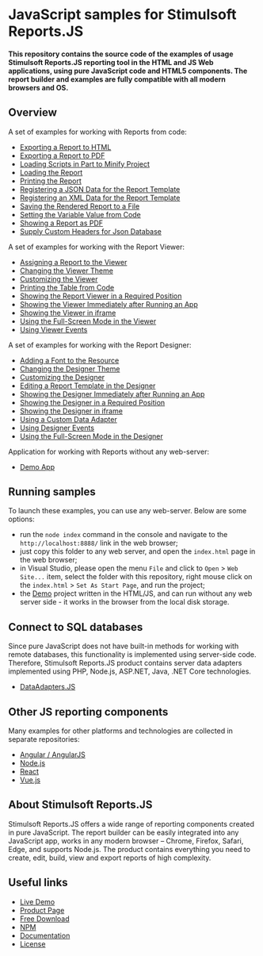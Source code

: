 # JavaScript samples for Stimulsoft Reports.JS

#### This repository contains the source code of the examples of usage Stimulsoft Reports.JS reporting tool in the HTML and JS Web applications, using pure JavaScript code and HTML5 components. The report builder and examples are fully compatible with all modern browsers and OS.

## Overview
A set of examples for working with Reports from code:
* [Exporting a Report to HTML](https://github.com/stimulsoft/Samples-Reports.JS-for-HTML/blob/main/Working%20with%20Report/Exporting%20a%20Report%20to%20HTML.html)
* [Exporting a Report to PDF](https://github.com/stimulsoft/Samples-Reports.JS-for-HTML/blob/main/Working%20with%20Report/Exporting%20a%20Report%20to%20PDF.html)
* [Loading Scripts in Part to Minify Project](https://github.com/stimulsoft/Samples-Reports.JS-for-HTML/blob/main/Working%20with%20Report/Loading%20Scripts%20in%20Part%20to%20Minify%20Project.html)
* [Loading the Report](https://github.com/stimulsoft/Samples-Reports.JS-for-HTML/blob/main/Working%20with%20Report/Loading%20the%20Report.html)
* [Printing the Report](https://github.com/stimulsoft/Samples-Reports.JS-for-HTML/blob/main/Working%20with%20Report/Printing%20the%20Report.html)
* [Registering a JSON Data for the Report Template](https://github.com/stimulsoft/Samples-Reports.JS-for-HTML/blob/main/Working%20with%20Report/Registering%20a%20JSON%20Data%20for%20the%20Report%20Template.html)
* [Registering an XML Data for the Report Template](https://github.com/stimulsoft/Samples-Reports.JS-for-HTML/blob/main/Working%20with%20Report/Registering%20an%20XML%20Data%20for%20the%20Report%20Template.html)
* [Saving the Rendered Report to a File](https://github.com/stimulsoft/Samples-Reports.JS-for-HTML/blob/main/Working%20with%20Report/Saving%20the%20Rendered%20Report%20to%20a%20File.html)
* [Setting the Variable Value from Code](https://github.com/stimulsoft/Samples-Reports.JS-for-HTML/blob/main/Working%20with%20Report/Setting%20the%20Variable%20Value%20from%20Code.html)
* [Showing a Report as PDF](https://github.com/stimulsoft/Samples-Reports.JS-for-HTML/blob/main/Working%20with%20Report/Showing%20a%20Report%20as%20PDF.html)
* [Supply Custom Headers for Json Database](https://github.com/stimulsoft/Samples-Reports.JS-for-HTML/blob/main/Working%20with%20Report/Supply%20Custom%20Headers%20for%20Json%20Database.html)
  
A set of examples for working with the Report Viewer:
* [Assigning a Report to the Viewer](https://github.com/stimulsoft/Samples-Reports.JS-for-HTML/blob/main/Working%20with%20Viewer/Assigning%20a%20Report%20to%20the%20Viewer.html)
* [Changing the Viewer Theme](https://github.com/stimulsoft/Samples-Reports.JS-for-HTML/blob/main/Working%20with%20Viewer/Changing%20the%20Viewer%20Theme.html)
* [Customizing the Viewer](https://github.com/stimulsoft/Samples-Reports.JS-for-HTML/blob/main/Working%20with%20Viewer/Customizing%20the%20Viewer.html)
* [Printing the Table from Code](https://github.com/stimulsoft/Samples-Reports.JS-for-HTML/blob/main/Working%20with%20Viewer/Printing%20the%20Table%20from%20Code.html)
* [Showing the Report Viewer in a Required Position](https://github.com/stimulsoft/Samples-Reports.JS-for-HTML/blob/main/Working%20with%20Viewer/Showing%20the%20Report%20Viewer%20in%20a%20Required%20Position.html)
* [Showing the Viewer Immediately after Running an App](https://github.com/stimulsoft/Samples-Reports.JS-for-HTML/blob/main/Working%20with%20Viewer/Showing%20the%20Viewer%20Immediately%20after%20Running%20an%20App.html)
* [Showing the Viewer in iframe](https://github.com/stimulsoft/Samples-Reports.JS-for-HTML/blob/main/Working%20with%20Viewer/Showing%20the%20Viewer%20in%20iframe.html)
* [Using the Full-Screen Mode in the Viewer](https://github.com/stimulsoft/Samples-Reports.JS-for-HTML/blob/main/Working%20with%20Viewer/Using%20the%20Full-Screen%20Mode%20in%20the%20Viewer.html)
* [Using Viewer Events](https://github.com/stimulsoft/Samples-Reports.JS-for-HTML/blob/main/Working%20with%20Viewer/Using%20Viewer%20Events.html)
  
A set of examples for working with the Report Designer:
* [Adding a Font to the Resource](https://github.com/stimulsoft/Samples-Reports.JS-for-HTML/blob/main/Working%20with%20Designer/Adding%20a%20Font%20to%20the%20Resource.html)
* [Changing the Designer Theme](https://github.com/stimulsoft/Samples-Reports.JS-for-HTML/blob/main/Working%20with%20Designer/Changing%20the%20Designer%20Theme.html)
* [Customizing the Designer](https://github.com/stimulsoft/Samples-Reports.JS-for-HTML/blob/main/Working%20with%20Designer/Customizing%20the%20Designer.html)
* [Editing a Report Template in the Designer](https://github.com/stimulsoft/Samples-Reports.JS-for-HTML/blob/main/Working%20with%20Designer/Editing%20a%20Report%20Template%20in%20the%20Designer.html)
* [Showing the Designer Immediately after Running an App](https://github.com/stimulsoft/Samples-Reports.JS-for-HTML/blob/main/Working%20with%20Designer/Showing%20the%20Designer%20Immediately%20after%20Running%20an%20App.html)
* [Showing the Designer in a Required Position](https://github.com/stimulsoft/Samples-Reports.JS-for-HTML/blob/main/Working%20with%20Designer/Showing%20the%20Designer%20in%20a%20Required%20Position.html)
* [Showing the Designer in iframe](https://github.com/stimulsoft/Samples-Reports.JS-for-HTML/blob/main/Working%20with%20Designer/Showing%20the%20Designer%20in%20iframe.html)
* [Using a Custom Data Adapter](https://github.com/stimulsoft/Samples-Reports.JS-for-HTML/blob/main/Working%20with%20Designer/Using%20a%20Custom%20Data%20Adapter.html)
* [Using Designer Events](https://github.com/stimulsoft/Samples-Reports.JS-for-HTML/blob/main/Working%20with%20Designer/Using%20Designer%20Events.html)
* [Using the Full-Screen Mode in the Designer](https://github.com/stimulsoft/Samples-Reports.JS-for-HTML/blob/main/Working%20with%20Designer/Using%20the%20Full-Screen%20Mode%20in%20the%20Designer.html)
  
Application for working with Reports without any web-server:
* [Demo App](https://github.com/stimulsoft/Samples-Reports.JS-for-HTML/tree/main/Demo)

## Running samples
To launch these examples, you can use any web-server. Below are some options:
* run the `node index` command in the console and navigate to the `http://localhost:8888/` link in the web browser;
* just copy this folder to any web server, and open the `index.html` page in the web browser;
* in Visual Studio, please open the menu `File` and click to `Open` > `Web Site...` item, select the folder with this repository, right mouse click on the `index.html` > `Set As Start Page`, and run the project;
* the [Demo](https://github.com/stimulsoft/Samples-Reports.JS-for-HTML/tree/main/Demo) project written in the HTML/JS, and can run without any web server side - it works in the browser from the local disk storage.

## Connect to SQL databases
Since pure JavaScript does not have built-in methods for working with remote databases, this functionality is implemented using server-side code. Therefore, Stimulsoft Reports.JS product contains server data adapters implemented using PHP, Node.js, ASP.NET, Java, .NET Core technologies.
* [DataAdapters.JS](https://github.com/stimulsoft/DataAdapters.JS)

## Other JS reporting components
Many examples for other platforms and technologies are collected in separate repositories:
* [Angular / AngularJS](https://github.com/stimulsoft/Samples-Reports.JS-for-Angular)
* [Node.js](https://github.com/stimulsoft/Samples-Reports.JS-for-Node.js)
* [React](https://github.com/stimulsoft/Samples-Reports.JS-for-React)
* [Vue.js](https://github.com/stimulsoft/Samples-Reports.JS-for-Vue.js)

## About Stimulsoft Reports.JS
Stimulsoft Reports.JS offers a wide range of reporting components created in pure JavaScript. The report builder can be easily integrated into any JavaScript app, works in any modern browser – Chrome, Firefox, Safari, Edge, and supports Node.js. The product contains everything you need to create, edit, build, view and export reports of high complexity.

## Useful links
* [Live Demo](http://demo.stimulsoft.com/#Js)
* [Product Page](https://www.stimulsoft.com/en/products/reports-js)
* [Free Download](https://www.stimulsoft.com/en/downloads)
* [NPM](https://www.npmjs.com/package/stimulsoft-reports-js)
* [Documentation](https://www.stimulsoft.com/en/documentation/online/programming-manual/index.html?reports_js.htm)
* [License](LICENSE.md)
